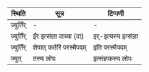 | स्थिति | सूत्र | टिप्पणी |
| ----- | ------- | ------ |
| ज्युतिँर् | - | - |
| ज्युतिँर् | इँर इत्संज्ञा वाच्या (वा) | इर्-इत्यस्य इत्संज्ञा |
| ज्युतिँर् | शेषात् कर्तरि परस्मैपदम् | इति परस्मैपदम् |
| ज्युत् | तस्य लोपः | इत्संज्ञकस्य लोपः |

